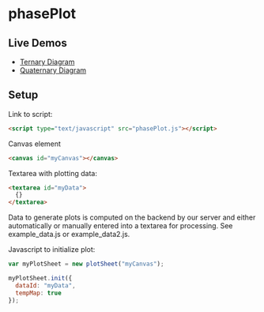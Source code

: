 # phasePlot

## Live Demos
  * [Ternary Diagram](http://htmlpreview.github.io/?https://raw.githubusercontent.com/lesenther/phasePlot/master/example.html)
  * [Quaternary Diagram](http://htmlpreview.github.io/?https://raw.githubusercontent.com/lesenther/phasePlot/master/example2.html)
## Setup

Link to script:
```html
<script type="text/javascript" src="phasePlot.js"></script>
```

Canvas element
```html
<canvas id="myCanvas"></canvas>
```

Textarea with plotting data:
```html
<textarea id="myData">
  {}
</textarea>
```
Data to generate plots is computed on the backend by our server and either automatically or manually entered into a textarea for processing.  See example_data.js or example_data2.js.

Javascript to initialize plot:
```javascript
var myPlotSheet = new plotSheet("myCanvas");

myPlotSheet.init({
  dataId: "myData",
  tempMap: true
});
```


